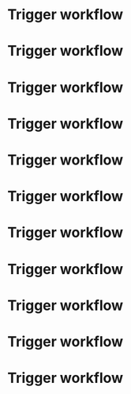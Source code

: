 # Trigger workflow
# Trigger workflow
# Trigger workflow
# Trigger workflow
# Trigger workflow
# Trigger workflow
# Trigger workflow
# Trigger workflow
# Trigger workflow
# Trigger workflow
# Trigger workflow

